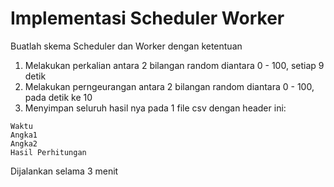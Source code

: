 # Implementasi Scheduler Worker

Buatlah skema Scheduler dan Worker dengan ketentuan
1. Melakukan perkalian antara 2 bilangan random diantara 0 - 100, setiap 9 detik
2. Melakukan perngeurangan antara 2 bilangan random diantara 0 - 100, pada detik ke 10
3. Menyimpan seluruh hasil nya pada 1 file csv dengan header ini: 

```
Waktu
Angka1
Angka2
Hasil Perhitungan
```

Dijalankan selama 3 menit
